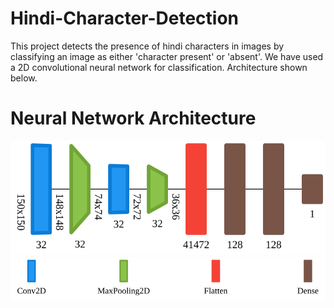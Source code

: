 # Hindi-Character-Detection
This project detects the presence of hindi characters in images by classifying an image as either 'character present' or 'absent'. We have used a 2D convolutional neural network for classification. Architecture shown below. 



# Neural Network Architecture
<img src="https://github.com/UttaraKet1607/Hindi-Character-Recognition/blob/main/images/graph.svg">
<img src="https://github.com/UttaraKet1607/Hindi-Character-Recognition/blob/main/images/legend.svg">

